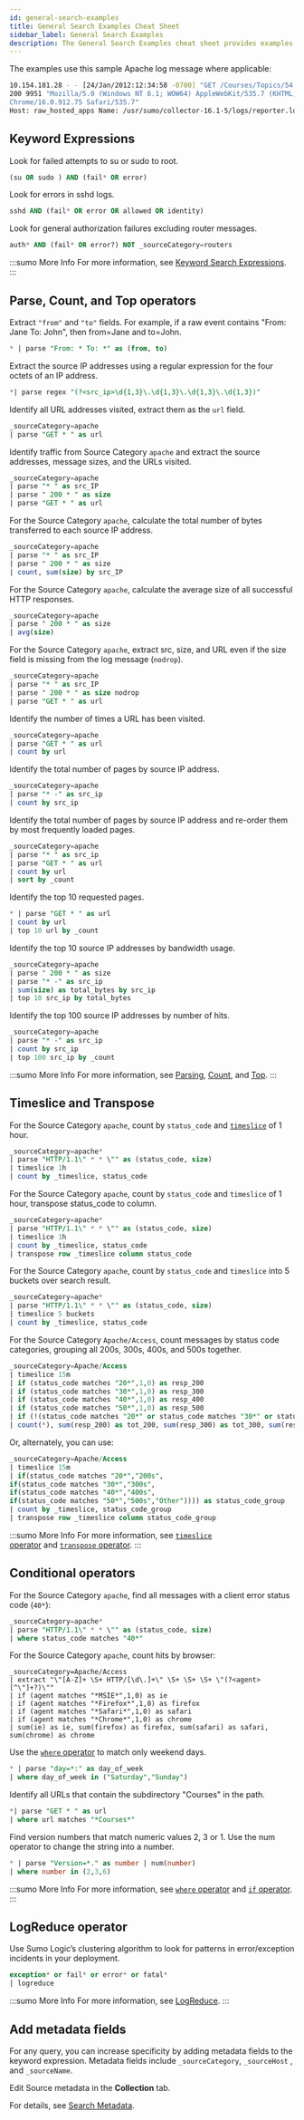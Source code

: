 ```yaml
---
id: general-search-examples
title: General Search Examples Cheat Sheet
sidebar_label: General Search Examples
description: The General Search Examples cheat sheet provides examples of useful search queries for different use cases.
---
```


The examples use this sample Apache log message where applicable:

```sh
10.154.181.28 - - [24/Jan/2012:12:34:58 -0700] "GET /Courses/Topics/54.htm HTTP/1.1"
200 9951 "Mozilla/5.0 (Windows NT 6.1; WOW64) AppleWebKit/535.7 (KHTML, like Gecko)
Chrome/16.0.912.75 Safari/535.7"
Host: raw_hosted_apps Name: /usr/sumo/collector-16.1-5/logs/reporter.log Category: apache
```

## Keyword Expressions

Look for failed attempts to su or sudo to root.

```sql
(su OR sudo ) AND (fail* OR error)
```

Look for errors in sshd logs.

```sql
sshd AND (fail* OR error OR allowed OR identity)
```

Look for general authorization failures excluding router messages.

```sql
auth* AND (fail* OR error?) NOT _sourceCategory=routers
```

:::sumo More Info
For more information, see [Keyword Search Expressions](../get-started-with-search/build-search/keyword-search-expressions.md).
:::

## Parse, Count, and Top operators

Extract `"from"` and `"to"` fields. For example, if a raw event contains "From: Jane To: John", then from=Jane and to=John.

```sql
* | parse "From: * To: *" as (from, to)
```

Extract the source IP addresses using a regular expression for the four octets of an IP address.

```sql
*| parse regex "(?<src_ip>\d{1,3}\.\d{1,3}\.\d{1,3}\.\d{1,3})"
```

Identify all URL addresses visited, extract them as the `url` field.                                                         

```sql
_sourceCategory=apache 
| parse "GET * " as url
```

Identify traffic from Source Category `apache` and extract the source addresses, message sizes, and the URLs visited.

```sql
_sourceCategory=apache
| parse "* " as src_IP
| parse " 200 * " as size
| parse "GET * " as url
```

For the Source Category `apache`, calculate the total number of bytes transferred to each source IP address.

```sql
_sourceCategory=apache 
| parse "* " as src_IP 
| parse " 200 * " as size 
| count, sum(size) by src_IP
```

For the Source Category `apache`, calculate the average size of all successful HTTP responses.

```sql
_sourceCategory=apache 
| parse " 200 * " as size 
| avg(size)
```

For the Source Category `apache`, extract src, size, and URL even if the size field is missing from the log message (`nodrop`).

```sql
_sourceCategory=apache 
| parse "* " as src_IP 
| parse " 200 * " as size nodrop 
| parse "GET * " as url
```

Identify the number of times a URL has been visited.

```sql
_sourceCategory=apache 
| parse "GET * " as url 
| count by url
```

Identify the total number of pages by source IP address.

```sql
_sourceCategory=apache 
| parse "* -" as src_ip 
| count by src_ip
```

Identify the total number of pages by source IP address and re-order them by most frequently loaded pages.

```sql
_sourceCategory=apache 
| parse "* " as src_ip 
| parse "GET * " as url 
| count by url 
| sort by _count
```

Identify the top 10 requested pages.

```sql
* | parse "GET * " as url 
| count by url 
| top 10 url by _count
```

Identify the top 10 source IP addresses by bandwidth usage.

```sql
_sourceCategory=apache 
| parse " 200 * " as size 
| parse "* -" as src_ip 
| sum(size) as total_bytes by src_ip 
| top 10 src_ip by total_bytes
```

Identify the top 100 source IP addresses by number of hits.

```sql
_sourceCategory=apache 
| parse "* -" as src_ip 
| count by src_ip 
| top 100 src_ip by _count
```

:::sumo More Info
For more information, see [Parsing](/docs/search/search-query-language/parse-operators), [Count](/docs/search/search-query-language/group-aggregate-operators/count-count-distinct-and-count-frequent), and [Top](/docs/search/search-query-language/search-operators/top).
:::

## Timeslice and Transpose

For the Source Category `apache`, count by `status_code` and [`timeslice`](/docs/search/search-query-language/search-operators/timeslice) of 1 hour.

```sql
_sourceCategory=apache*
| parse "HTTP/1.1\" * * \"" as (status_code, size)
| timeslice 1h
| count by _timeslice, status_code
```

For the Source Category `apache`, count by `status_code` and `timeslice` of 1 hour, transpose status_code to column.

```sql
_sourceCategory=apache*
| parse "HTTP/1.1\" * * \"" as (status_code, size)
| timeslice 1h
| count by _timeslice, status_code
| transpose row _timeslice column status_code
```

For the Source Category `apache`, count by `status_code` and `timeslice` into 5 buckets over search result.

```sql
_sourceCategory=apache*
| parse "HTTP/1.1\" * * \"" as (status_code, size)
| timeslice 5 buckets
| count by _timeslice, status_code
```

For the Source Category `Apache/Access`, count messages by status code categories, grouping all 200s, 300s, 400s, and 500s together.

```sql
_sourceCategory=Apache/Access
| timeslice 15m
| if (status_code matches "20*",1,0) as resp_200
| if (status_code matches "30*",1,0) as resp_300
| if (status_code matches "40*",1,0) as resp_400
| if (status_code matches "50*",1,0) as resp_500
| if (!(status_code matches "20*" or status_code matches "30*" or status_code matches "40*" or status_code matches "50*"),1,0) as resp_others
| count(*), sum(resp_200) as tot_200, sum(resp_300) as tot_300, sum(resp_400) as tot_400, sum(resp_500) as tot_500, sum(resp_others) as tot_others by _timeslice
```

Or, alternately, you can use:

```sql
_sourceCategory=Apache/Access
| timeslice 15m
| if(status_code matches "20*","200s",
if(status_code matches "30*","300s",
if(status_code matches "40*","400s",
if(status_code matches "50*","500s","Other")))) as status_code_group
| count by _timeslice, status_code_group
| transpose row _timeslice column status_code_group
```

:::sumo More Info
For more information, see [`timeslice` operator](/docs/search/search-query-language/search-operators/timeslice) and [`transpose` operator](/docs/search/search-query-language/search-operators/transpose).
:::

## Conditional operators

For the Source Category `apache`, find all messages with a client error status code (`40*`):

```sql
_sourceCategory=apache*
| parse "HTTP/1.1\" * * \"" as (status_code, size)
| where status_code matches "40*"
```

For the Source Category `apache`, count hits by browser:

```
_sourceCategory=Apache/Access
| extract "\"[A-Z]+ \S+ HTTP/[\d\.]+\" \S+ \S+ \S+ \"(?<agent>[^\"]+?)\""
| if (agent matches "*MSIE*",1,0) as ie
| if (agent matches "*Firefox*",1,0) as firefox
| if (agent matches "*Safari*",1,0) as safari
| if (agent matches "*Chrome*",1,0) as chrome
| sum(ie) as ie, sum(firefox) as firefox, sum(safari) as safari, sum(chrome) as chrome
```

Use the [`where` operator](/docs/search/search-query-language/search-operators/where) to match only weekend days.

```sql
* | parse "day=*:" as day_of_week
| where day_of_week in ("Saturday","Sunday")
```

Identify all URLs that contain the subdirectory "Courses" in the path.

```sql
*| parse "GET * " as url
| where url matches "*Courses*"
```

Find version numbers that match numeric values 2, 3 or 1. Use the num operator to change the string into a number.

```sql
* | parse "Version=*." as number | num(number)
| where number in (2,3,6)
```

:::sumo More Info
For more information, see [`where` operator](/docs/search/search-query-language/search-operators/where) and [`if` operator](/docs/search/search-query-language/search-operators/if).
:::

## LogReduce operator

Use Sumo Logic’s clustering algorithm to look for patterns in error/exception incidents in your deployment.

```sql
exception* or fail* or error* or fatal*
| logreduce
```

:::sumo More Info
For more information, see [LogReduce](/docs/search/behavior-insights/logreduce).
:::

## Add metadata fields

For any query, you can increase specificity by adding metadata fields to the keyword expression. Metadata fields include `_sourceCategory`, `_sourceHost` , and `_sourceName`.

Edit Source metadata in the **Collection** tab.

For details, see [Search Metadata](/docs/search/get-started-with-search/search-basics/built-in-metadata).
